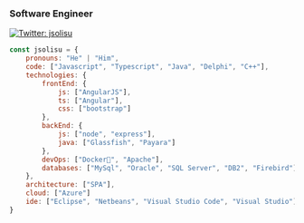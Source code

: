 ### Software Engineer

[![Twitter: jsolisu](https://img.shields.io/twitter/follow/jsolisu?style=social)](https://twitter.com/jsolisu)

```javascript
const jsolisu = {
    pronouns: "He" | "Him",
    code: ["Javascript", "Typescript", "Java", "Delphi", "C++"],
    technologies: {
        frontEnd: {
            js: ["AngularJS"],
            ts: ["Angular"],
            css: ["bootstrap"]
        },
        backEnd: {
            js: ["node", "express"],
            java: ["Glassfish", "Payara"]
        },
        devOps: ["Docker🐳", "Apache"],
        databases: ["MySql", "Oracle", "SQL Server", "DB2", "Firebird"]
    },
    architecture: ["SPA"],
    cloud: ["Azure"]
    ide: ["Eclipse", "Netbeans", "Visual Studio Code", "Visual Studio"]
}
```

<!--
**jsolisu/jsolisu** is a ✨ _special_ ✨ repository because its `README.md` (this file) appears on your GitHub profile.

Here are some ideas to get you started:

- 🔭 I’m currently working on ...
- 🌱 I’m currently learning ...
- 👯 I’m looking to collaborate on ...
- 🤔 I’m looking for help with ...
- 💬 Ask me about ...
- 📫 How to reach me: ...
- 😄 Pronouns: ...
- ⚡ Fun fact: ...
-->
